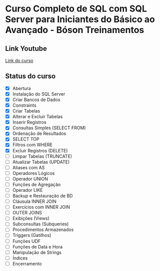 # Curso Completo de SQL com SQL Server para Iniciantes do Básico ao Avançado - Bóson Treinamentos

## Link Youtube

<a href="https://www.youtube.com/watch?v=KOhd3R5kLks" target="_blank">Link do curso</a>

## Status do curso

- [x] Abertura
- [x] Instalação do SQL Server
- [x] Criar Bancos de Dados
- [x] Constraints
- [x] Criar Tabelas
- [x] Alterar e Excluir Tabelas
- [x] Inserir Registros
- [x] Consultas Simples (SELECT FROM)
- [x] Ordenação de Resultados
- [x] SELECT TOP
- [x] Filtros com WHERE
- [x] Excluir Registros (DELETE)
- [ ] Limpar Tabelas (TRUNCATE)
- [ ] Atualizar Tabelas (UPDATE)
- [ ] Aliases com AS
- [ ] Operadores Lógicos
- [ ] Operador UNION
- [ ] Funções de Agregação
- [ ] Operador LIKE
- [ ] Backup e Restauração de BD
- [ ] Cláusula INNER JOIN
- [ ] Exercícios com INNER JOIN
- [ ] OUTER JOINS
- [ ] Exibições (Views)
- [ ] Subconsultas (Subqueries)
- [ ] Procedimentos Armazenados
- [ ] Triggers (Gatilhos)
- [ ] Funções UDF
- [ ] Funções de Data e Hora
- [ ] Manipulação de Strings
- [ ] Índices
- [ ] Encerramento
